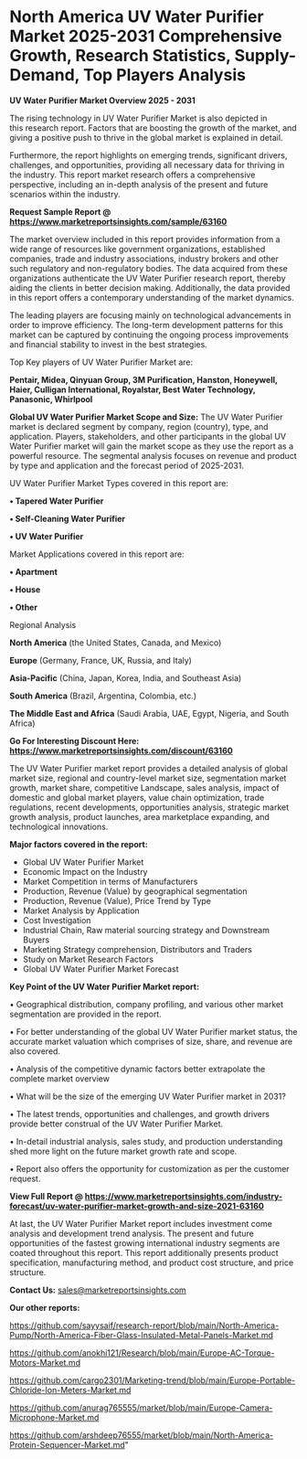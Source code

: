# North America UV Water Purifier Market 2025-2031 Comprehensive Growth, Research Statistics, Supply-Demand,  Top Players Analysis

<Strong> UV Water Purifier Market Overview 2025 - 2031</strong>

The rising technology in UV Water Purifier Market is also depicted in this research report. Factors that are boosting the growth of the market, and giving a positive push to thrive in the global market is explained in detail.

Furthermore, the report highlights on emerging trends, significant drivers, challenges, and opportunities, providing all necessary data for thriving in the industry. This report market research offers a comprehensive perspective, including an in-depth analysis of the present and future scenarios within the industry.

<strong>Request Sample Report @ <a href=https://www.marketreportsinsights.com/sample/63160>https://www.marketreportsinsights.com/sample/63160</a></strong>

The market overview included in this report provides information from a wide range of resources like government organizations, established companies, trade and industry associations, industry brokers and other such regulatory and non-regulatory bodies. The data acquired from these organizations authenticate the UV Water Purifier research report, thereby aiding the clients in better decision making. Additionally, the data provided in this report offers a contemporary understanding of the market dynamics.

The leading players are focusing mainly on technological advancements in order to improve efficiency. The long-term development patterns for this market can be captured by continuing the ongoing process improvements and financial stability to invest in the best strategies.

Top Key players of UV Water Purifier Market are:

<strong>Pentair, Midea, Qinyuan Group, 3M Purification, Hanston, Honeywell, Haier, Culligan International, Royalstar, Best Water Technology, Panasonic, Whirlpool</strong>

<strong><b>Global UV Water Purifier Market Scope and Size:</b></strong>
The UV Water Purifier market is declared segment by company, region (country), type, and application. Players, stakeholders, and other participants in the global UV Water Purifier market will gain the market scope as they use the report as a powerful resource. The segmental analysis focuses on revenue and product by type and application and the forecast period of 2025-2031.

UV Water Purifier Market Types covered in this report are:

<strong>• Tapered Water Purifier

• Self-Cleaning Water Purifier

• UV Water Purifier</strong>

Market Applications covered in this report are:

<strong>• Apartment

• House

• Other</strong> 

Regional Analysis

<strong>North America</strong> (the United States, Canada, and Mexico)

<strong>Europe</strong> (Germany, France, UK, Russia, and Italy)

<strong>Asia-Pacific</strong> (China, Japan, Korea, India, and Southeast Asia)

<strong>South America</strong> (Brazil, Argentina, Colombia, etc.)

<strong>The Middle East and Africa</strong> (Saudi Arabia, UAE, Egypt, Nigeria, and South Africa)

<strong>Go For Interesting Discount Here: <a href=https://www.marketreportsinsights.com/discount/63160>https://www.marketreportsinsights.com/discount/63160</a></strong>

The UV Water Purifier market report provides a detailed analysis of global market size, regional and country-level market size, segmentation market growth, market share, competitive Landscape, sales analysis, impact of domestic and global market players, value chain optimization, trade regulations, recent developments, opportunities analysis, strategic market growth analysis, product launches, area marketplace expanding, and technological innovations.

<strong><b>Major factors covered in the report:</b></strong>
<ul>
  <li>Global UV Water Purifier Market </li>
  <li>Economic Impact on the Industry</li>
  <li>Market Competition in terms of Manufacturers</li>
  <li>Production, Revenue (Value) by geographical segmentation</li>
  <li>Production, Revenue (Value), Price Trend by Type</li>
  <li>Market Analysis by Application</li>
  <li>Cost Investigation</li>
  <li>Industrial Chain, Raw material sourcing strategy and Downstream Buyers</li>
  <li>Marketing Strategy comprehension, Distributors and Traders</li>
  <li>Study on Market Research Factors</li>
  <li>Global UV Water Purifier Market Forecast</li>
</ul>

<strong><b>Key Point of the UV Water Purifier Market report:</b></strong>

• Geographical distribution, company profiling, and various other market segmentation are provided in the report.

• For better understanding of the global UV Water Purifier market status, the accurate market valuation which comprises of size, share, and revenue are also covered.

• Analysis of the competitive dynamic factors better extrapolate the complete market overview

• What will be the size of the emerging UV Water Purifier market in 2031?

• The latest trends, opportunities and challenges, and growth drivers provide better construal of the UV Water Purifier Market.

• In-detail industrial analysis, sales study, and production understanding shed more light on the future market growth rate and scope.

• Report also offers the opportunity for customization as per the customer request.

<strong><b>View Full Report @ <a href=https://www.marketreportsinsights.com/industry-forecast/uv-water-purifier-market-growth-and-size-2021-63160>https://www.marketreportsinsights.com/industry-forecast/uv-water-purifier-market-growth-and-size-2021-63160</a></b></strong>


At last, the UV Water Purifier Market report includes investment come analysis and development trend analysis. The present and future opportunities of the fastest growing international industry segments are coated throughout this report. This report additionally presents product specification, manufacturing method, and product cost structure, and price structure.

<strong>Contact Us:</strong>
sales@marketreportsinsights.com

<strong>Our other reports:</strong>

<a href=https://github.com/sayysaif/research-report/blob/main/North-America-Pump/North-America-Fiber-Glass-Insulated-Metal-Panels-Market.md>https://github.com/sayysaif/research-report/blob/main/North-America-Pump/North-America-Fiber-Glass-Insulated-Metal-Panels-Market.md</a>

<a href=https://github.com/anokhi121/Research/blob/main/Europe-AC-Torque-Motors-Market.md>https://github.com/anokhi121/Research/blob/main/Europe-AC-Torque-Motors-Market.md</a>

<a href=https://github.com/cargo2301/Marketing-trend/blob/main/Europe-Portable-Chloride-Ion-Meters-Market.md>https://github.com/cargo2301/Marketing-trend/blob/main/Europe-Portable-Chloride-Ion-Meters-Market.md</a>

<a href=https://github.com/anurag765555/market/blob/main/Europe-Camera-Microphone-Market.md>https://github.com/anurag765555/market/blob/main/Europe-Camera-Microphone-Market.md</a>

<a href=https://github.com/arshdeep76555/market/blob/main/North-America-Protein-Sequencer-Market.md>https://github.com/arshdeep76555/market/blob/main/North-America-Protein-Sequencer-Market.md</a>"
